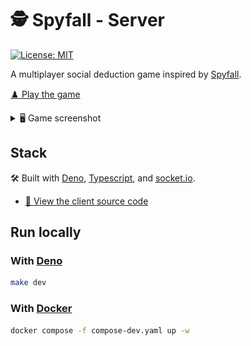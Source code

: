 # 🕵️ Spyfall - Server

[![License: MIT](https://img.shields.io/badge/license-MIT-green)](./LICENSE)

A multiplayer social deduction game inspired by
[Spyfall](https://hwint.ru/portfolio-item/spyfall/).

[♟️ Play the game](https://spy.verybadfrags.com)

<details>
<summary>🖥️ Game screenshot</summary>
<img alt="Game screenshot" src="docs/spyfall-example-01.png"/>
</details>

## Stack

🛠️ Built with [Deno](https://deno.com),
[Typescript](https://www.typescriptlang.org), and
[socket.io](https://socket.io).

- [💾 View the client source code](https://github.com/VeryBadFrags/spyfall-client)

## Run locally

### With [Deno](https://deno.com)

```sh
make dev
```

### With [Docker](https://www.docker.com)

```sh
docker compose -f compose-dev.yaml up -w
```
